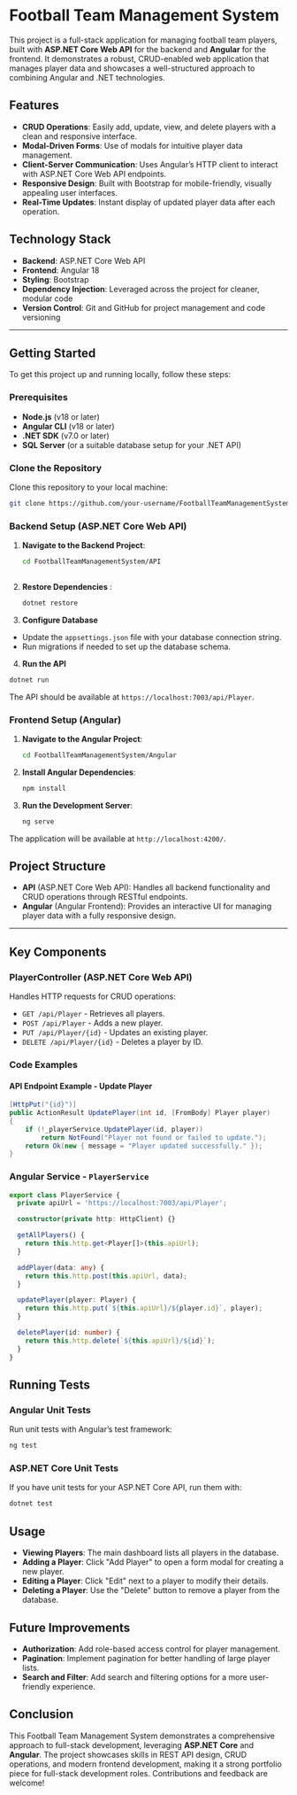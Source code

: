 # Football Team Management System

This project is a full-stack application for managing football team players, built with **ASP.NET Core Web API** for the backend and **Angular** for the frontend. It demonstrates a robust, CRUD-enabled web application that manages player data and showcases a well-structured approach to combining Angular and .NET technologies.

## Features

- **CRUD Operations**: Easily add, update, view, and delete players with a clean and responsive interface.
- **Modal-Driven Forms**: Use of modals for intuitive player data management.
- **Client-Server Communication**: Uses Angular’s HTTP client to interact with ASP.NET Core Web API endpoints.
- **Responsive Design**: Built with Bootstrap for mobile-friendly, visually appealing user interfaces.
- **Real-Time Updates**: Instant display of updated player data after each operation.

## Technology Stack

- **Backend**: ASP.NET Core Web API
- **Frontend**: Angular 18
- **Styling**: Bootstrap
- **Dependency Injection**: Leveraged across the project for cleaner, modular code
- **Version Control**: Git and GitHub for project management and code versioning

---

## Getting Started

To get this project up and running locally, follow these steps:

### Prerequisites

- **Node.js** (v18 or later)
- **Angular CLI** (v18 or later)
- **.NET SDK** (v7.0 or later)
- **SQL Server** (or a suitable database setup for your .NET API)

### Clone the Repository

Clone this repository to your local machine:

```bash
git clone https://github.com/your-username/FootballTeamManagementSystem.git
```
### Backend Setup (ASP.NET Core Web API)

1. **Navigate to the Backend Project**:
   ```bash
   cd FootballTeamManagementSystem/API
  
2. **Restore Dependencies** :
   ```bash
   dotnet restore

3. **Configure Database**

- Update the `appsettings.json` file with your database connection string.
- Run migrations if needed to set up the database schema.

4. **Run the API**

```bash
dotnet run
```

The API should be available at `https://localhost:7003/api/Player`.

### Frontend Setup (Angular)

1. **Navigate to the Angular Project**:
   ```bash
   cd FootballTeamManagementSystem/Angular
2. **Install Angular Dependencies**:
   ```bash
   npm install
3. **Run the Development Server**:
   ```bash
   ng serve
The application will be available at `http://localhost:4200/`.

## Project Structure

- **API** (ASP.NET Core Web API): Handles all backend functionality and CRUD operations through RESTful endpoints.
- **Angular** (Angular Frontend): Provides an interactive UI for managing player data with a fully responsive design.

---

## Key Components

### PlayerController (ASP.NET Core Web API)

Handles HTTP requests for CRUD operations:

- `GET /api/Player` - Retrieves all players.
- `POST /api/Player` - Adds a new player.
- `PUT /api/Player/{id}` - Updates an existing player.
- `DELETE /api/Player/{id}` - Deletes a player by ID.

### Code Examples

#### API Endpoint Example - Update Player

```csharp
[HttpPut("{id}")]
public ActionResult UpdatePlayer(int id, [FromBody] Player player)
{
    if (!_playerService.UpdatePlayer(id, player))
        return NotFound("Player not found or failed to update.");
    return Ok(new { message = "Player updated successfully." });
}
```
### Angular Service - `PlayerService`

```typescript
export class PlayerService {
  private apiUrl = 'https://localhost:7003/api/Player';

  constructor(private http: HttpClient) {}

  getAllPlayers() {
    return this.http.get<Player[]>(this.apiUrl);
  }

  addPlayer(data: any) {
    return this.http.post(this.apiUrl, data);
  }

  updatePlayer(player: Player) {
    return this.http.put(`${this.apiUrl}/${player.id}`, player);
  }

  deletePlayer(id: number) {
    return this.http.delete(`${this.apiUrl}/${id}`);
  }
}
```
## Running Tests

### Angular Unit Tests

Run unit tests with Angular’s test framework:

```bash
ng test
```
### ASP.NET Core Unit Tests

If you have unit tests for your ASP.NET Core API, run them with:

```bash
dotnet test
```

## Usage

- **Viewing Players**: The main dashboard lists all players in the database.
- **Adding a Player**: Click "Add Player" to open a form modal for creating a new player.
- **Editing a Player**: Click "Edit" next to a player to modify their details.
- **Deleting a Player**: Use the "Delete" button to remove a player from the database.

## Future Improvements

- **Authorization**: Add role-based access control for player management.
- **Pagination**: Implement pagination for better handling of large player lists.
- **Search and Filter**: Add search and filtering options for a more user-friendly experience.

## Conclusion

This Football Team Management System demonstrates a comprehensive approach to full-stack development, leveraging **ASP.NET Core** and **Angular**. The project showcases skills in REST API design, CRUD operations, and modern frontend development, making it a strong portfolio piece for full-stack development roles. Contributions and feedback are welcome!





